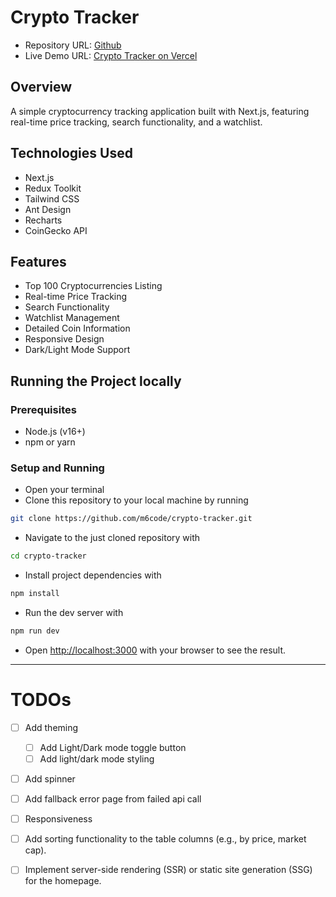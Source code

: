 # Crypto Tracker
- Repository URL: [Github](https://github.com/m6code/crypto-tracker)
- Live Demo URL: [Crypto Tracker on Vercel](https://crypto-tracker-theta-three.vercel.app/)

## Overview
A simple cryptocurrency tracking application built with Next.js, featuring real-time price tracking, search functionality, and a watchlist.

## Technologies Used
- Next.js
- Redux Toolkit
- Tailwind CSS
- Ant Design
- Recharts
- CoinGecko API

## Features
- Top 100 Cryptocurrencies Listing
- Real-time Price Tracking
- Search Functionality
- Watchlist Management
- Detailed Coin Information
- Responsive Design
- Dark/Light Mode Support


## Running the Project locally
### Prerequisites
- Node.js (v16+)
- npm or yarn

### Setup and Running 
- Open your terminal 
- Clone this repository to your local machine by running 
```sh
git clone https://github.com/m6code/crypto-tracker.git
```
- Navigate to the just cloned repository with 
```sh 
cd crypto-tracker 
```
- Install project dependencies with 
```sh 
npm install
```
- Run the dev server with 
```sh 
npm run dev 
``` 
- Open [http://localhost:3000](http://localhost:3000) with your browser to see the result.



---


# TODOs
- [ ] Add theming
    - [ ] Add Light/Dark mode toggle button
    - [ ] Add light/dark mode styling
- [ ] Add spinner
- [ ] Add fallback error page from failed api call
- [ ] Responsiveness
- [ ] Add sorting functionality to the table columns (e.g., by price, market cap).
- [ ]  Implement server-side rendering (SSR) or static site generation (SSG) for the homepage.

